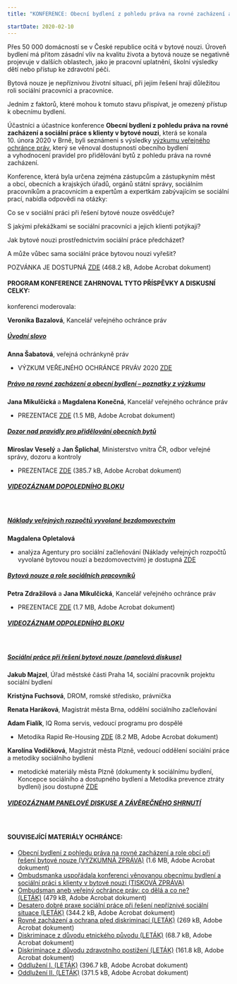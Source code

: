 ```yaml
---
title: "KONFERENCE: Obecní bydlení z pohledu práva na rovné zacházení a sociální práce s klienty v bytové nouzi "

startDate: 2020-02-10
---
```


<p class="align-blok">Přes 50 000 domácností se v České republice ocitá v bytové nouzi. Úroveň bydlení má přitom zásadní vliv na kvalitu života a bytová nouze se negativně projevuje v dalších oblastech, jako je pracovní uplatnění, školní výsledky dětí nebo přístup ke zdravotní péči.</p>
<p class="align-blok">Bytová nouze je nepříznivou životní situací, při jejím řešení hrají důležitou roli sociální pracovníci a pracovnice.</p>
<p class="align-blok">Jedním z faktorů, které mohou k tomuto stavu přispívat, je omezený přístup k obecnímu bydlení. </p>
<p class="align-blok">Účastníci a účastnice konference <strong>Obecní bydlení z pohledu práva na rovné zacházení a sociální práce s klienty v bytové nouzi</strong>, která se konala 10. února 2020 v Brně, byli seznámeni s výsledky <a href="https://www.ochrance.cz/diskriminace/vyzkum/" target="_blank">výzkumu veřejného ochránce práv</a>, který se věnoval dostupnosti obecního bydlení a vyhodnocení pravidel pro přidělování bytů z pohledu práva na rovné zacházení.</p>
<p class="align-blok">Konference, která byla určena zejména zástupcům a zástupkyním měst a obcí, obecních a krajských úřadů, orgánů státní správy, sociálním pracovníkům a pracovnicím a expertům a expertkám zabývajícím se sociální prací, nabídla odpovědi na otázky:</p>
<p class="align-blok">Co se v sociální práci při řešení bytové nouze osvědčuje?</p>
<p class="align-blok">S jakými překážkami se sociální pracovníci a jejich klienti potýkají?</p>
<p class="align-blok">Jak bytové nouzi prostřednictvím sociální práce předcházet?</p>
<p class="align-blok">A může vůbec sama sociální práce bytovou nouzi vyřešit? </p>
<p class="align-blok">POZVÁNKA JE DOSTUPNÁ <a href="https://www.ochrance.cz/fileadmin/user_upload/projekt_ESF/00_2020_VA/KONFERENCE_SYMPOZIA_ATP/02_10_Obecni_bydleni/ARCHIV/00_Obecni_bydleni_z_pohledu_prava_na_rovne_zachazeni_a_socialni_prace_s_klienty_v_bytove_nouzi_PROGRAM.pdf" target="_blank">ZDE</a> (468.2 kB, Adobe Acrobat dokument)</p><h4 class="align-center oranzova">PROGRAM KONFERENCE ZAHRNOVAL TYTO PŘÍSPĚVKY A DISKUSNÍ CELKY:</h4><u></u>
<p class="align-blok"><u></u></p>
<p class="align-blok seda">konferenci moderovala:</p>
<p class="align-blok"><strong>Veronika Bazalová</strong>, Kancelář veřejného ochránce práv</p>
<p class="align-blok"></p><h5 class="align-blok"><u>Úvodní slovo</u> </h5>
<p class="align-blok"><strong>Anna Šabatová</strong>, veřejná ochránkyně práv</p><ul><li><div class="align-blok">VÝZKUM VEŘEJNÉHO OCHRÁNCE PRVÁV 2020 <a href="https://www.ochrance.cz/fileadmin/user_upload/ESO/69-2019-DIS-JMK-vyzkum_obecni_bydleni.pdf" target="_blank">ZDE</a></div></li></ul><h5 class="align-blok"><u>Právo na rovné zacházení a obecní bydlení – poznatky z výzkumu</u></h5>
<p class="align-blok"><strong>Jana Mikulčická </strong>a<strong> Magdalena Konečná</strong>, Kancelář veřejného ochránce práv</p><ul><li><div class="align-blok">PREZENTACE <a href="https://www.ochrance.cz/fileadmin/user_upload/projekt_ESF/00_2020_VA/KONFERENCE_SYMPOZIA_ATP/02_10_Obecni_bydleni/ARCHIV/02_Obecni_bydleni_a_pravo_na_rovne_zachazeni_PREZENTACE_KVOP.pdf" target="_blank">ZDE</a> (1.5 MB, Adobe Acrobat dokument)</div></li></ul><h5 class="align-blok"><u>Dozor nad pravidly pro přidělování obecních bytů</u></h5>
<p class="align-blok"><strong>Miroslav Veselý</strong> a <strong>Jan Šplíchal</strong>, Ministerstvo vnitra ČR, odbor veřejné správy, dozoru a kontroly</p><ul><li><div class="align-blok">PREZENTACE <a href="https://www.ochrance.cz/fileadmin/user_upload/projekt_ESF/00_2020_VA/KONFERENCE_SYMPOZIA_ATP/02_10_Obecni_bydleni/ARCHIV/03_PRAVIDLA_nebo_ZASADY_pro_pridelovani_bytu_ve_vlastnictvi_obce_PREZENTACE_MV_CR.pdf" target="_blank">ZDE</a> (385.7 kB, Adobe Acrobat dokument)</div></li></ul><h5 class="align-center"><a href="http://1)	http://ochrance.livebox.cz/VoD/20200409-110444-zacatek-irwgde.html" target="_blank">VIDEOZÁZNAM DOPOLEDNÍHO BLOKU</a></h5>
<p class="align-blok align-center"> </p><h5 class="align-blok"><u>Náklady veřejných rozpočtů vyvolané bezdomovectvím</u></h5>
<p class="align-blok"><strong>Magdalena Opletalová</strong></p><ul><li><div class="align-blok">analýza Agentury pro sociální začleňování (Náklady veřejných rozpočtů vyvolané bytovou nouzí a bezdomovectvím) je dostupná <a href="https://www.socialni-zaclenovani.cz/nebydleni-je-drahe-zajisteni-domova-pro-tisic-lidi-by-statu-prineslo-ctvrt-miliardy-rocne/" target="_blank">ZDE</a></div></li></ul><h5 class="align-blok"><u>Bytová nouze a role sociálních pracovníků</u></h5>
<p class="align-blok"><strong>Petra Zdražilová</strong> a <strong>Jana Mikulčická</strong>, Kancelář veřejného ochránce práv</p><ul><li><div class="align-blok">PREZENTACE <a href="https://www.ochrance.cz/fileadmin/user_upload/projekt_ESF/00_2020_VA/KONFERENCE_SYMPOZIA_ATP/02_10_Obecni_bydleni/ARCHIV/04_Obecni_bydleni_a_socialni_prace_s_klienty_v_bytove_nouzi_PREZENTACE_KVOP.pdf" target="_blank">ZDE</a> (1.7 MB, Adobe Acrobat dokument)</div></li></ul><h5 class="align-center"><a href="http://2)	http://ochrance.livebox.cz/VoD/20200409-094221-blok-2-gsdlev.html" target="_blank">VIDEOZÁZNAM ODPOLEDNÍHO BLOKU</a></h5>
<p class="align-blok"> </p><h5 class="align-blok"><u>Sociální práce při řešení bytové nouze (panelová diskuse)</u></h5>
<p class="align-blok"><strong>Jakub Majzel</strong>, Úřad městské části Praha 14, sociální pracovník projektu sociální bydlení</p>
<p class="align-blok"><strong>Kristýna Fuchsová</strong>, DROM, romské středisko, právnička</p>
<p class="align-blok"><strong>Renata Haráková</strong>, Magistrát města Brna, oddělní sociálního začleňování</p>
<p class="align-blok"><strong>Adam Fialík</strong>, IQ Roma servis, vedoucí programu pro dospělé</p><ul><li><div class="align-blok">Metodika Rapid Re-Housing <a href="https://www.ochrance.cz/fileadmin/user_upload/projekt_ESF/00_2020_VA/KONFERENCE_SYMPOZIA_ATP/02_10_Obecni_bydleni/ARCHIV/05_Pilotni_testovani_rychleho_zabydleni_rodin_s_detmi_METODIKA_Rapid_Re-Housing_Brno.pdf" target="_blank">ZDE</a> (8.2 MB, Adobe Acrobat dokument)</div></li></ul>
<p class="align-blok"><strong>Karolína Vodičková</strong>, Magistrát města Plzně, vedoucí oddělení sociální práce a metodiky sociálního bydlení</p><ul><li><div class="align-blok">metodické materiály města Plzně (dokumenty k sociálnímu bydlení, Koncepce sociálního a dostupného bydlení a Metodika prevence ztráty bydlení) jsou dostupné <a href="https://www.plzen.eu/bydleni/socialni-bydleni/socialni-bydleni.aspx" target="_blank">ZDE</a></div></li></ul><h5 class="align-center"><a href="http://3)	http://ochrance.livebox.cz/VoD/20200409-094257-blok-3-mllnxp.html" target="_blank">VIDEOZÁZNAM PANELOVÉ DISKUSE A ZÁVĚREČNÉHO SHRNUTÍ</a></h5>
<p class="align-center"> </p><h4 class="align-center oranzova">SOUVISEJÍCÍ MATERIÁLY OCHRÁNCE:</h4><p></p><ul><li><a href="https://www.ochrance.cz/fileadmin/user_upload/projekt_ESF/00_2020_VA/KONFERENCE_SYMPOZIA_ATP/02_10_Obecni_bydleni/ARCHIV/01_Obecni_bydleni_z_pohledu_prava_na_rovne_zachazeni_a_role_obci_pri_reseni_bytove_nouze_VYZKUMNA_ZPRAVA.pdf" target="_blank">Obecní bydlení z pohledu práva na rovné zacházení a role obcí při řešení bytové nouze (VÝZKUMNÁ ZPRÁVA)</a> (1.6 MB, Adobe Acrobat dokument)</li><li><a href="https://www.ochrance.cz/aktualne/tiskove-zpravy-2020/ombudsmanka-usporadala-konferenci-venovanou-obecnimu-bydleni-a-socialni-praci-s-klienty-v-by/" target="_blank">Ombudsmanka uspořádala konferenci věnovanou obecnímu bydlení a sociální práci s klienty v bytové nouzi (TISKOVÁ ZPRÁVA)</a></li><li><a href="https://www.ochrance.cz/fileadmin/user_upload/projekt_ESF/00_2020_VA/KONFERENCE_SYMPOZIA_ATP/02_10_Obecni_bydleni/ARCHIV/Ombudsman_aneb_verejny_ochrance_prav_co_dela_a_co_ne_LETAK.pdf" target="_blank">Ombudsman aneb veřejný ochránce práv: co dělá a co ne? (LETÁK)</a> (479 kB, Adobe Acrobat dokument)</li><li><a href="https://www.ochrance.cz/fileadmin/user_upload/projekt_ESF/00_2020_VA/KONFERENCE_SYMPOZIA_ATP/02_10_Obecni_bydleni/ARCHIV/Desatero_dobre_praxe_socialni_prace_pri_reseni_nepriznive_socialni_situace_LETAK.PDF" target="_blank">Desatero dobré praxe sociální práce při řešení nepříznivé sociální situace (LETÁK)</a> (344.2 kB, Adobe Acrobat dokument)</li><li><a href="https://www.ochrance.cz/fileadmin/user_upload/projekt_ESF/00_2020_VA/KONFERENCE_SYMPOZIA_ATP/02_10_Obecni_bydleni/ARCHIV/Rovne_zachazeni_a_ochrana_pred_diskriminaci_LETAK.pdf" target="_blank">Rovné zacházení a ochrana před diskriminací (LETÁK)</a> (269 kB, Adobe Acrobat dokument)</li><li><a href="https://www.ochrance.cz/fileadmin/user_upload/projekt_ESF/00_2020_VA/KONFERENCE_SYMPOZIA_ATP/02_10_Obecni_bydleni/ARCHIV/Diskriminace_z_duvodu_etnickeho_puvodu_LETAK.pdf" target="_blank">Diskriminace z důvodu etnického původu (LETÁK)</a> (68.7 kB, Adobe Acrobat dokument)</li><li><a href="https://www.ochrance.cz/fileadmin/user_upload/projekt_ESF/00_2020_VA/KONFERENCE_SYMPOZIA_ATP/02_10_Obecni_bydleni/ARCHIV/Diskriminace_z_duvodu_zdravotniho_postizeni_LETAK.pdf" target="_blank">Diskriminace z důvodu zdravotního postižení (LETÁK)</a> (161.8 kB, Adobe Acrobat dokument)</li><li><a href="https://www.ochrance.cz/fileadmin/user_upload/projekt_ESF/00_2020_VA/KONFERENCE_SYMPOZIA_ATP/02_10_Obecni_bydleni/ARCHIV/Oddluzeni_I._LETAK.pdf" target="_blank">Oddlužení I. (LETÁK)</a> (396.7 kB, Adobe Acrobat dokument)</li><li><a href="https://www.ochrance.cz/fileadmin/user_upload/projekt_ESF/00_2020_VA/KONFERENCE_SYMPOZIA_ATP/02_10_Obecni_bydleni/ARCHIV/Oddluzeni_II._LETAK.pdf" target="_blank">Oddlužení II. (LETÁK)</a> (371.5 kB, Adobe Acrobat dokument)</li></ul>
